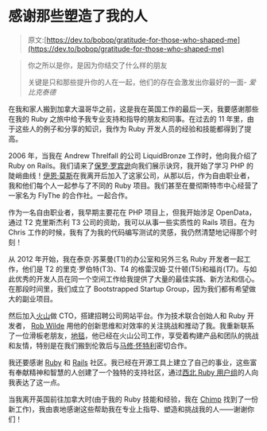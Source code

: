 # 感谢那些塑造了我的人

> 原文:[https://dev.to/bobop/gratitude-for-those-who-shaped-me](https://dev.to/bobop/gratitude-for-those-who-shaped-me)

> 你之所以是你，是因为你结交了什么样的朋友
> 
> 关键是只和那些提升你的人在一起，他们的存在会激发出你最好的一面- *爱比克泰德*

在我和家人搬到加拿大温哥华之前，这是我在英国工作的最后一天，我要感谢那些在我的 Ruby 之旅中给予我专业支持和指导的朋友和同事。在过去的 11 年里，由于这些人的例子和分享的知识，我作为 Ruby 开发人员的经验和技能都得到了提高。

2006 年，当我在 Andrew Threlfall 的公司 LiquidBronze 工作时，他向我介绍了 Ruby on Rails。我们请来了[保罗·罗宾逊](https://twitter.com/p7r)向我们展示诀窍，我开始了学习 PHP 的陡峭曲线！[伊恩·莫斯](https://twitter.com/oceanician)在我离开后加入了这家公司，从那以后，作为自由职业者，我和他们每个人一起参与了不同的 Ruby 项目。我们甚至在曼彻斯特市中心经营了一家名为 FlyThe 的合作社。一起合作。

作为一名自由职业者，我早期主要花在 PHP 项目上，但我开始涉足 OpenData，通过 T2 克里斯杰利 T3 公司的资助，我可以从事一些实质性的 Rails 项目。在为 Chris 工作的时候，我有了为我的代码编写测试的灵感，我仍然清楚地记得那个时刻！

从 2012 年开始，我在泰京·苏莱曼(T1)的办公室和另外三名 Ruby 开发者一起工作，他们是 T2 的里克·罗伯特(T3)、T4 的格雷汉姆·艾什顿(T5)和福肖(T7)。与如此优秀的开发人员在同一个空间工作给我提供了大量的最佳实践、新方法和信心。在那段时间里，我们成立了 Bootstrapped Startup Group，因为我们都有希望做大的副业项目。

然后加入[火山](https://www.volcanic.co.uk/)做 CTO，搭建招聘公司网站平台。作为技术联合创始人和 Ruby 开发者， [Rob Wilde](https://twitter.com/robert_wilde) 用他的创新思维和对效率的关注挑战和推动了我。我重新联系了一位滑板老朋友，[地毯](https://twitter.com/partycarpet)，他已经在火山公司工作，享受着构建产品和团队的挑战和友情，特别是在我们搬到伦敦后与[马修·怀特利](https://www.volcanic.co.uk/consultants/matthew-whiteley-1)密切合作。

我还要感谢 [Ruby](https://www.ruby-lang.org/en/) 和 [Rails](http://rubyonrails.org/) 社区。我已经在开源工具上建立了自己的事业，这些富有奉献精神和智慧的人创建了一个独特的支持社区，通过[西北 Ruby 用户组](http://nwrug.org/)的人向我表达了这一点。

当我离开英国前往加拿大时(由于我的 Ruby 技能和经验，我在 [Chimp](https://chimp.net/) 找到了一份新工作)，我由衷地感谢这些帮助我在专业上指导、塑造和挑战我的人——谢谢你们！